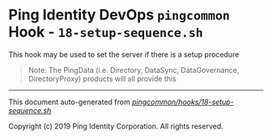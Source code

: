 
# Ping Identity DevOps `pingcommon` Hook - `18-setup-sequence.sh`
This hook may be used to set the server if there is a setup procedure
>Note: The PingData (i.e. Directory, DataSync, DataGovernance, DirectoryProxy) 
products will all provide this

---
This document auto-generated from _[pingcommon/hooks/18-setup-sequence.sh](https://github.com/pingidentity/pingidentity-docker-builds/blob/master/pingcommon/hooks/18-setup-sequence.sh)_

Copyright (c)  2019 Ping Identity Corporation. All rights reserved.
